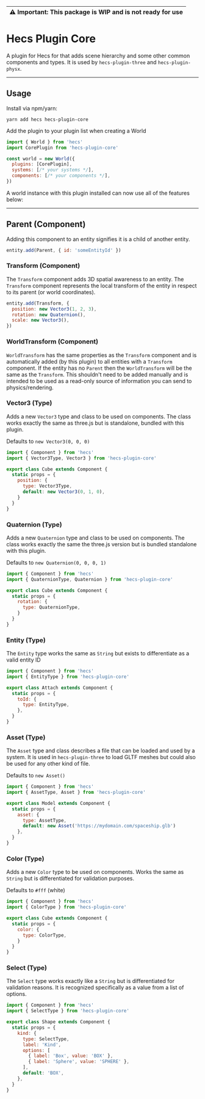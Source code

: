| :warning: Important: This package is WIP and is not ready for use |
| --- |

# Hecs Plugin Core

A plugin for Hecs for that adds scene hierarchy and some other common components and types. It is used by `hecs-plugin-three` and `hecs-plugin-physx`.

---

## Usage

Install via npm/yarn:

```
yarn add hecs hecs-plugin-core
```

Add the plugin to your plugin list when creating a World

```js
import { World } from 'hecs'
import CorePlugin from 'hecs-plugin-core'

const world = new World({
  plugins: [CorePlugin],
  systems: [/* your systems */],
  components: [/* your components */],
})
```

A world instance with this plugin installed can now use all of the features below:

---

## Parent (Component)

Adding this component to an entity signifies it is a child of another entity.

```js
entity.add(Parent, { id: 'someEntityId' })
```

### Transform (Component)

The `Transform` component adds 3D spatial awareness to an entity. The `Transform` component represents the local transform of the entity in respect to its parent (or world coordinates).

```js
entity.add(Transform, { 
  position: new Vector3(1, 2, 3),
  rotation: new Quaternion(),
  scale: new Vector3(),
})
```

### WorldTransform (Component)

`WorldTransform` has the same properties as the `Transform` component and is automatically added (by this plugin) to all entities with a `Transform` component. If the entity has no `Parent` then the `WorldTransform` will be the same as the `Transform`.
This shouldn't need to be added manually and is intended to be used as a read-only source of information you can send to physics/rendering.


### Vector3 (Type)

Adds a new `Vector3` type and class to be used on components. The class works exactly the same as three.js but is standalone, bundled with this plugin.

Defaults to `new Vector3(0, 0, 0)`

```js
import { Component } from 'hecs'
import { Vector3Type, Vector3 } from 'hecs-plugin-core'

export class Cube extends Component {
  static props = {
    position: {
      type: Vector3Type,
      default: new Vector3(0, 1, 0),
    }
  }
}
```

### Quaternion (Type)

Adds a new `Quaternion` type and class to be used on components. The class works exactly the same the three.js version but is bundled standalone with this plugin.

Defaults to `new Quaternion(0, 0, 0, 1)`

```js
import { Component } from 'hecs'
import { QuaternionType, Quaternion } from 'hecs-plugin-core'

export class Cube extends Component {
  static props = {
    rotation: {
      type: QuaternionType,
    }
  }
}
```

### Entity (Type)

The `Entity` type works the same as `String` but exists to differentiate as a valid entity ID

```js
import { Component } from 'hecs'
import { EntityType } from 'hecs-plugin-core'

export class Attach extends Component {
  static props = {
    toId: {
      type: EntityType,
    },
  }
}
```

### Asset (Type)

The `Asset` type and class describes a file that can be loaded and used by a system. It is used in `hecs-plugin-three` to load GLTF meshes but could also be used for any other kind of file.

Defaults to `new Asset()`

```js
import { Component } from 'hecs'
import { AssetType, Asset } from 'hecs-plugin-core'

export class Model extends Component {
  static props = {
    asset: {
      type: AssetType,
      default: new Asset('https://mydomain.com/spaceship.glb')
    },
  }
}
```

### Color (Type)

Adds a new `Color` type to be used on components. Works the same as `String` but is differentiated for validation purposes.

Defaults to `#fff` (white)

```js
import { Component } from 'hecs'
import { ColorType } from 'hecs-plugin-core'

export class Cube extends Component {
  static props = {
    color: {
      type: ColorType,
    }
  }
}
```

### Select (Type)

The `Select` type works exactly like a `String` but is differentiated for validation reasons. It is recognized specifically as a value from a list of options.

```js
import { Component } from 'hecs'
import { SelectType } from 'hecs-plugin-core'

export class Shape extends Component {
  static props = {
    kind: {
      type: SelectType,
      label: 'Kind',
      options: [
        { label: 'Box', value: 'BOX' },
        { label: 'Sphere', value: 'SPHERE' },
      ],
      default: 'BOX',
    },
  }
}
```